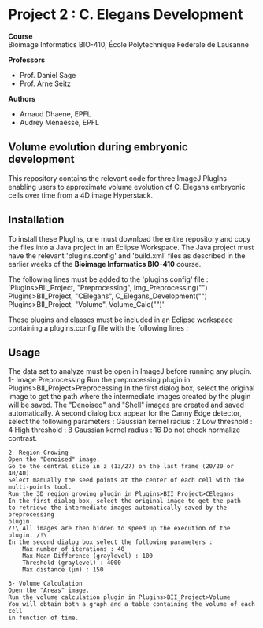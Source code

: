 # Project 2 : C. Elegans Development

**Course**
<br/>
Bioimage Informatics BIO-410, École Polytechnique Fédérale de Lausanne

**Professors**
- Prof. Daniel Sage
- Prof. Arne Seitz

**Authors**
- Arnaud Dhaene, EPFL
- Audrey Ménaësse, EPFL

## Volume evolution during embryonic development
This repository contains the relevant code for three ImageJ PlugIns 
enabling users to approximate volume evolution of C. Elegans embryonic
cells over time from a 4D image Hyperstack.


## Installation
To install these PlugIns, one must download the entire repository and copy the files 
into a Java project in an Eclipse Workspace. The Java project must have the relevant 
'plugins.config' and 'build.xml' files as described in the earlier weeks of the 
**Bioimage Informatics BIO-410** course.

The following lines must be added to the 'plugins.config' file :
'Plugins>BII_Project, "Preprocessing", Img_Preprocessing("")
 Plugins>BII_Project, "CElegans", C_Elegans_Development("")
 Plugins>BII_Project, "Volume", Volume_Calc("")'


These plugins and classes must be included in an Eclipse workspace 
containing a plugins.config file with the following lines :
	

## Usage
The data set to analyze must be open in ImageJ before running any plugin.
	1- Image Preprocessing
	Run the preprocessing plugin in Plugins>BII_Project>Preprocessing
	In the first dialog box, select the original image to get the path 
	where the intermediate images created by the plugin will be saved.
	The "Denoised" and "Shell" images are created and saved automatically.
	A second dialog box appear for the Canny Edge detector, select the 
	following parameters :
		Gaussian kernel radius : 2
		Low threshold :		 4
		High threshold :	 8
		Gaussian kernel radius : 16
		Do not check normalize contrast.
	 
	2- Region Growing
	Open the "Denoised" image. 
	Go to the central slice in z (13/27) on the last frame (20/20 or 40/40)
	Select manually the seed points at the center of each cell with the
	multi-points tool.
	Run the 3D region growing plugin in Plugins>BII_Project>CElegans
	In the first dialog box, select the original image to get the path 
	to retrieve the intermediate images automatically saved by the preprocessing
	plugin.
	/!\ All images are then hidden to speed up the execution of the plugin. /!\
	In the second dialog box select the following parameters :
		Max number of iterations : 40
		Max Mean Difference (graylevel) : 100
		Threshold (graylevel) : 4000
		Max distance (µm) : 150

	3- Volume Calculation
	Open the "Areas" image.
	Run the volume calculation plugin in Plugins>BII_Project>Volume
	You will obtain both a graph and a table containing the volume of each cell
	in function of time.